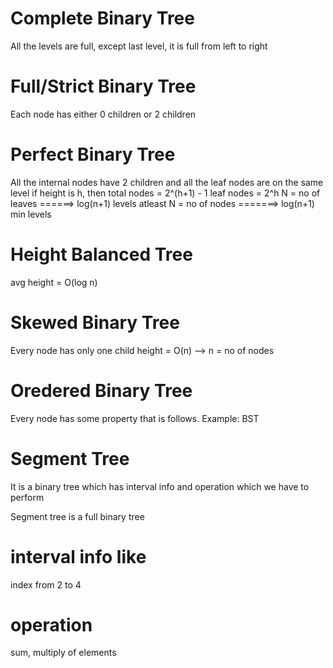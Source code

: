# Complete Binary Tree
All the levels are full, except last level, it is full from left to right

# Full/Strict Binary Tree
Each node has either 0 children or 2 children

# Perfect Binary Tree
All the internal nodes have 2 children and all the leaf nodes are on the same level
if height is h, then total nodes = 2^(h+1) - 1
leaf nodes = 2^h
N = no of leaves ======> log(n+1) levels atleast
N = no of nodes =======> log(n+1) min levels


# Height Balanced Tree
avg height = O(log n)

# Skewed Binary Tree
Every node has only one child
height = O(n) --> n = no of nodes

# Oredered Binary Tree
Every node has some property that is follows. Example: BST

# Segment Tree
It is a binary tree which has interval info and operation which we have to perform

Segment tree is a full binary tree

# interval info like 
index from 2 to 4

# operation 
sum, multiply of elements




